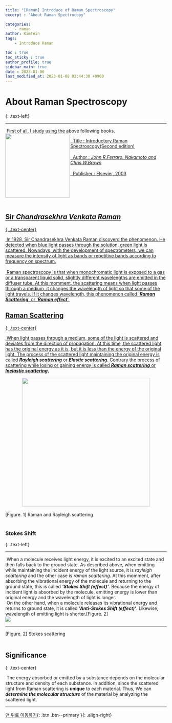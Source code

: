 ```yaml
---
title: "[Raman] Introduce of Raman Spectroscopy"
excerpt : "About Raman Spectrocopy"

categories: 
    - raman
author: KimTein
tags:
    - Introduce Raman

toc : true
toc_sticky : true
author_profile: true
sidebar_main: true  
date : 2023-01-06
last_modified_at: 2023-01-08 02:44:30 +0900
---
```


# About Raman Spectroscopy
{: .text-left}
___

&nbsp;First of all, I study using the above following books.
<br>
<a href='https://www.elsevier.com/books/introductory-raman-spectroscopy/ferraro/978-0-12-254105-6'>
<img src="https://secure-ecsd.elsevier.com/covers/80/Tango2/large/9780122541056.jpg" height=200 width=200 align="left">

&nbsp; Title :  Introductory Raman Spectroscopy(Second edition)   
<br> 
&nbsp; Author : _John R.Ferraro, Nakamoto and Chris W.Brown_   
<br>
&nbsp; Publisher : Elsevier, 2003   
<br>
<br>
<br>
<br>
<br>


## Sir _Chandrasekhra Venkata Raman_
{: .text-center}

&nbsp;In 1928, Sir Chandrasekhra Venkata Raman discoverd the phenomenon. He detected when blue light passes through the solution, green light is scattered. Nowadays, with the development of spectrometers, we can measure the intensity of light as bands or repetitive bands according to frequency on spectrum.
<br>  
&nbsp;Raman spectroscopy is that when monochromatic light is exposed to a gas or a transparent liquid solid, slightly different wavelengths are emitted in the diffuser tube. At this momment, the scattering means when light passes through a medium, it changes the wavelength of light so that some of the light travels. If it changes wavelength, this phenomenon called '**_Raman Scattering_**' or '**_Raman effect_**'.   

## Raman Scattering
{: .text-center}

&nbsp;When light passes through a medium, some of the light is scattered and deviates from the direction of propagation. At this time, the scattered light has the original energy as it is, but it is less than the energy of the original light. The process of the scattered light maintaining the original energy is called **_Rayleigh scattering_** or **_Elastic scattering_**. Contrary the process of scattering while losing or gaining energy is called **_Raman scattering_** or **_Inelastic scattering_**.
<br>
<center>
<a href='https://www.nanophoton.net/lecture-room/raman-spectroscopy/lesson-1-1'>
<img src="https://www.nanophoton.net/wp-content/uploads/2020/10/70fa2968a507912a93b1a756c034085f.png" height=400 width=400>
</a>
</center>
___
<figcaption style="text-align: left;"> [Figure. 1] Raman and Rayleigh scattering </figcaption>
<br>

### Stokes Shift
{: .text-left}
___
&nbsp;When a molecule receives light energy, it is excited to an excited state and then falls back to the ground state. As described above, when emitting while maintaining the incident energy of the light source, it is _rayleigh scattering_ and the other case is _raman scattering_. At this momment, after absorbing the vibrational energy of the molecule and returning to the ground state, this is called **_'Stokes Shift (effect)'_**. Because the energy of incident light is absorbed by the molecule, emitting energy is lower than original energy and the wavelength of light is longer.
<br>
&nbsp;On the other hand, when a molecule releases its vibrational energy and returns to ground state, it is called **_'Anti-Stokes Shift (effect)'_**. Likewise, wavelength of emitting light is shorter.[Figure. 2]
<br>
<a href='https://en.wikipedia.org/wiki/Raman_scattering'>
<img src='https://upload.wikimedia.org/wikipedia/commons/thumb/f/f9/Ramanscattering.svg/960px-Ramanscattering.svg.png'>
</a>

___
<figcaption style="text-align: left;"> [Figure. 2] Stokes scattering </figcaption>
<br>

## Significance
{: .text-center}

&nbsp;The energy absorbed or emitted by a substance depends on the molecular structure and density of each substance. In addition, since the scattered light from Raman scattering is **unique** to each material. Thus, We can **_determine the molecular structure_** of the material by analyzing the scattered light.





<!-- Button Up-->
___
[맨 위로 이동하기](#){: .btn .btn--primary }{: .align-right}
